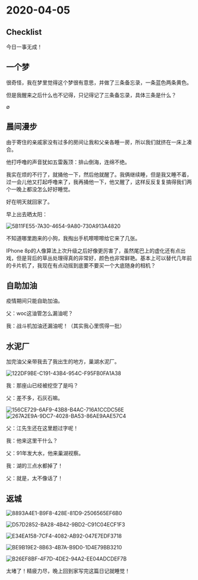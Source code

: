 # 2020-04-05

## Checklist

今日一事无成！

## 一个梦

很奇怪，我在梦里觉得这个梦很有意思，并做了三条备忘录，一条蓝色两条黄色。

但是我醒来之后什么也不记得，只记得记了三条备忘录，具体三条是什么？

∅

## 晨间漫步

由于寄住的亲戚家没有过多的房间让我和父亲各睡一房，所以我们就挤在一床上凑合。

他打呼噜的声音犹如五雷轰顶：排山倒海，连绵不绝。

我实在烦的不行了，就捅他一下，然后他就醒了。我俩继续睡，但是我又睡不着，过一会儿他又打起呼噜来了，我再捅他一下，他又醒了，这样反反复复搞得我们两个一晚上都没怎么好好睡觉。

好在明天就回家了。

早上出去晒太阳：

![5B11FE55-7A30-4654-9A80-730A913A4820](https://tva1.sinaimg.cn/large/00831rSTly1gdj9vzbyq1j30u00u0kjm.jpg)

不知道哪里跑来的小狗，我掏出手机嚓嚓嚓给它来了几张。

IPhone 8p的人像算法上次升级之后好像更厉害了，虽然尾巴上的虚化还有点出戏，但是背后的草丛处理得真的非常好，颜色也非常鲜艳。基本上可以替代几年前的卡片机了，我现在有点动摇到底要不要买一个大底随身的相机？

## 自助加油

疫情期间只能自助加油。

父：woc这油管怎么漏油呢？

我：战斗机加油还漏油呢！（其实我心里慌得一批）

## 水泥厂

加完油父亲带我去了我出生的地方，巢湖水泥厂。

![122DF9BE-C191-43B4-954C-F95FB0FA1A38](https://tva1.sinaimg.cn/large/00831rSTly1gdja5sb7ymj30u00u0qv5.jpg)

我：那座山已经被挖空了是吗？

父：差不多，石灰石嘛。

![156CE729-6AF9-43B8-B4AC-716A1CCDC56E](https://tva1.sinaimg.cn/large/00831rSTly1gdjaaaukdrj30u00u07wi.jpg)![267A2E9A-9DC7-4028-BA53-86AE9AAE57C4](https://tva1.sinaimg.cn/large/00831rSTly1gdjaag3fonj30u00u01ky.jpg)

父：江先生还在这里题过字呢！

我：他来这里干什么？

父：91年发大水，他来巢湖视察。

我：湖的三点水都掉了！

父：就是，太不像话了！

## 返城

![8893A4E1-B9F8-428E-81D9-2506565EF6B0](https://tva1.sinaimg.cn/large/00831rSTly1gdjaeyrnvkj30u00u0e81.jpg)

![D57D2852-BA28-4B42-9BD2-C91C04ECF1F3](https://tva1.sinaimg.cn/large/00831rSTly1gdjaf8ju3yj30u00u0b29.jpg)

![E34EA158-7CF4-4082-AB92-047E7EDF3718](https://tva1.sinaimg.cn/large/00831rSTly1gdjaftxs5wj30u00u0kjl.jpg)

![BE9B19E2-8B63-4B7A-B9D0-1D4E79BB3210](https://tva1.sinaimg.cn/large/00831rSTly1gdjag2iqquj30u00u04qq.jpg)

![B26EF8BF-4F7D-4DE2-94A2-EE04ADCDEF7B](https://tva1.sinaimg.cn/large/00831rSTly1gdjagagipwj30u00u0e81.jpg)

太堵了！精疲力尽，晚上回到家写完这篇日记就睡觉！